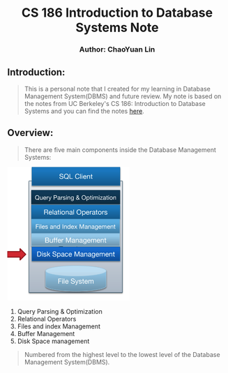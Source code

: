 # <div style="text-align: center;" markdown="1"> CS 186 Introduction to Database Systems Note
### <div style="text-align: center;" markdown="1"> Author: ChaoYuan Lin

## Introduction:
> This is a personal note that I created for my learning in Database Management System(DBMS) and future review. My note is based on the notes from UC Berkeley's CS 186: Introduction to Database Systems and you can find the notes [here](https://cs186berkeley.net/notes/).

## Overview:

> There are five main components inside the Database Management Systems:

![Database](management.png)
1. Query Parsing & Optimization
2. Relational Operators
3. Files and index Management
4. Buffer Management
5. Disk Space management

> Numbered from the highest level to the lowest level of the Database Management System(DBMS).





